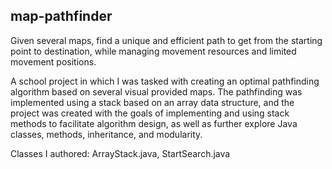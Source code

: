 ## map-pathfinder

Given several maps, find a unique and efficient path to get from the starting point to destination, while managing movement resources and limited movement positions. 

A school project in which I was tasked with creating an optimal pathfinding algorithm based on several visual provided maps. The pathfinding was implemented using a stack based on an array data structure, and the project was created with the goals of implementing and using stack methods to facilitate algorithm design, as well as further explore Java classes, methods, inheritance, and modularity. 

Classes I authored: ArrayStack.java, StartSearch.java 

